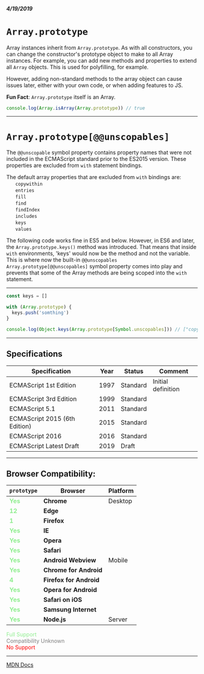 ##### 4/19/2019
# `Array.prototype`

Array instances inherit from `Array.prototype`.  As with all constructors, you can change the constructor's prototype object to make to all Array instances.  For example, you can add new methods and properties to extend all `Array` objects.  This is used for polyfilling, for example.

However, adding non-standard methods to the array object can cause issues later, either with your own code, or when adding features to JS.

**Fun Fact**: `Array.prototype` itself is an Array.

```js
console.log(Array.isArray(Array.prototype)) // true
```

---

# `Array.prototype[@@unscopables]`

The `@@unscopable` symbol property contains property names that were not included in the ECMAScript standard prior to the ES2015 version.  These properties are excluded from `with` statement bindings.

The default array properties that are excluded from `with` bindings are:  
  &nbsp; &nbsp; &nbsp; `copywithin`  
  &nbsp; &nbsp; &nbsp; `entries`  
  &nbsp; &nbsp; &nbsp; `fill`  
  &nbsp; &nbsp; &nbsp; `find`  
  &nbsp; &nbsp; &nbsp; `findIndex`  
  &nbsp; &nbsp; &nbsp; `includes`  
  &nbsp; &nbsp; &nbsp; `keys`  
  &nbsp; &nbsp; &nbsp; `values`

The following code works fine in ES5 and below.  However, in ES6 and later, the `Array.prototype.keys()` method was introduced.  That means that inside `with` environments, 'keys' would now be the method and not the variable.  This is where now the built-in `@@unscopables` `Array.prototype[@@unscopables]` symbol property comes into play and prevents that some of the Array methods are being scoped into the `with` statement.

---

```js
const keys = []

with (Array.prototype) {
  keys.push('somthing')
}

console.log(Object.keys(Array.prototype[Symbol.unscopables])) // ["copyWithin", "entries", "fill", "find", "findIndex", "includes", "keys", "values"]
```

---

## Specifications
| Specification | Year | Status | Comment |
|---|---|---|---|
| ECMAScript 1st Edition | 1997 | Standard | Initial definition |
| ECMAScript 3rd Edition | 1999 | Standard |  |
| ECMAScript 5.1 | 2011 | Standard |  |
| ECMAScript 2015 (6th Edition) | 2015 | Standard |  |
| ECMAScript 2016 | 2016 | Standard |  |
| ECMAScript Latest Draft | 2019 | Draft |  |

---

## Browser Compatibility:
| `prototype` | Browser | Platform |
|---|---|---|
| <span style="color: lightgreen">**Yes**</span> | **Chrome** | Desktop | 
| <span style="color: lightgreen">**12**</span> | **Edge** || 
| <span style="color: lightgreen">**1**</span> | **Firefox** || 
| <span style="color: lightgreen">**Yes**</span> | **IE** || 
| <span style="color: lightgreen">**Yes**</span> | **Opera** || 
| <span style="color: lightgreen">**Yes**</span> | **Safari** || 
| <span style="color: lightgreen">**Yes**</span> | **Android Webview** | Mobile | 
| <span style="color: lightgreen">**Yes**</span> | **Chrome for Android** || 
| <span style="color: lightgreen">**4**</span> | **Firefox for Android** || 
| <span style="color: lightgreen">**Yes**</span> | **Opera for Android** || 
| <span style="color: lightgreen">**Yes**</span> | **Safari on iOS** || 
| <span style="color: lightgreen">**Yes**</span> | **Samsung Internet** || 
| <span style="color: lightgreen">**Yes**</span> | **Node.js** | Server | 

<span style="color: lightgreen">Full Support</span>  
<span style="color: grey">Compatibility Unknown</span>  
<span style="color: red">No Support</span>

---

[MDN Docs](https://developer.mozilla.org/en-US/docs/Web/JavaScript/Reference/Global_Objects/Array/@@unscopables)